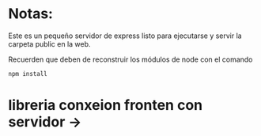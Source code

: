 # Notas:

Este es un pequeño servidor de express listo para ejecutarse y servir la carpeta public en la web.

Recuerden que deben de reconstruir los módulos de node con el comando

```
npm install
```

# libreria conxeion fronten con servidor ->  <script src="socket.io/socket.io.js"></script>
